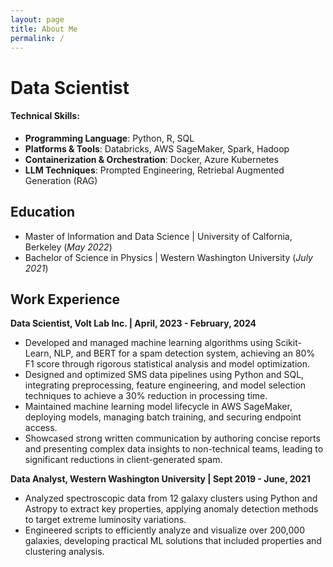 ```yaml
---
layout: page
title: About Me
permalink: /
---
```

# Data Scientist

#### Technical Skills:
- **Programming Language**: Python, R, SQL
- **Platforms & Tools**: Databricks, AWS SageMaker, Spark, Hadoop
- **Containerization & Orchestration**: Docker, Azure Kubernetes
- **LLM Techniques**: Prompted Engineering, Retriebal Augmented Generation (RAG)

## Education

- Master of Information and Data Science | University of Calfornia, Berkeley (_May 2022_)
- Bachelor of Science in Physics | Western Washington University (_July 2021_)

## Work Experience
**Data Scientist, Volt Lab Inc. | April, 2023 - February, 2024**
- Developed and managed machine learning algorithms using Scikit-Learn, NLP, and BERT for a spam
detection system, achieving an 80% F1 score through rigorous statistical analysis and model optimization.
- Designed and optimized SMS data pipelines using Python and SQL, integrating preprocessing, feature
engineering, and model selection techniques to achieve a 30% reduction in processing time.
- Maintained machine learning model lifecycle in AWS SageMaker, deploying models, managing batch
training, and securing endpoint access.
- Showcased strong written communication by authoring concise reports and presenting complex data
insights to non-technical teams, leading to significant reductions in client-generated spam.

**Data Analyst, Western Washington University | Sept 2019 - June, 2021**
- Analyzed spectroscopic data from 12 galaxy clusters using Python and Astropy to extract key properties,
applying anomaly detection methods to target extreme luminosity variations.
- Engineered scripts to efficiently analyze and visualize over 200,000 galaxies, developing practical ML
solutions that included properties and clustering analysis.

